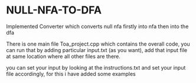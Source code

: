 # NULL-NFA-TO-DFA
Implemented Converter which converts null nfa firstly into nfa then into the dfa 


There is one main file Toa_project.cpp which contains the overall code, you can run that by adding particular input.txt (as you want), add that input file at same location where all other files are there.

you can set your input by looking at the instructions.txt and set your input file accordingly, for this i have added some examples
